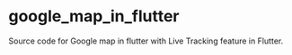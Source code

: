 # google_map_in_flutter
Source code for Google map in flutter with Live Tracking feature in Flutter.

